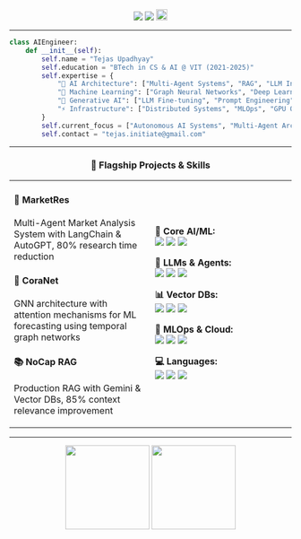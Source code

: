 <!-- Header -->
<div align="center">
  <img src="https://capsule-render.vercel.app/api?type=waving&color=gradient&customColorList=12,13,19,20,21&height=160&section=header&text=Tejas%20Upadhyay&fontSize=45&fontColor=ffffff&animation=fadeIn&fontAlignY=35&desc=AI%20Architecture%20Engineer%20%7C%20ML%20Systems%20Designer&descSize=14&descAlignY=55&descColor=ffffff" />
  
  <img src="https://readme-typing-svg.demolab.com?font=Fira+Code&weight=600&size=18&duration=3000&pause=1000&color=7C3AED&center=true&vCenter=true&width=550&height=40&lines=Building+Autonomous+AI+Systems;Crafting+Multi-Agent+Architectures;Pushing+the+Boundaries+of+AGI" />
  <img src="https://komarev.com/ghpvc/?username=TejasUpadhyayy&style=flat-square&color=7C3AED&label=VIEWS" height="20" />
</div>

---

```python
class AIEngineer:
    def __init__(self):
        self.name = "Tejas Upadhyay"
        self.education = "BTech in CS & AI @ VIT (2021-2025)"
        self.expertise = {
            "🤖 AI Architecture": ["Multi-Agent Systems", "RAG", "LLM Integration", "Agent Orchestration"],
            "🧠 Machine Learning": ["Graph Neural Networks", "Deep Learning", "Transformers", "RL Agents"],
            "🔮 Generative AI": ["LLM Fine-tuning", "Prompt Engineering", "Vector DBs", "Knowledge Graphs"],
            "⚡ Infrastructure": ["Distributed Systems", "MLOps", "GPU Optimization", "CUDA"]
        }
        self.current_focus = ["Autonomous AI Systems", "Multi-Agent Architectures", "AGI-oriented Solutions"]
        self.contact = "tejas.initiate@gmail.com"
```

---

<div align="center">
  <h3>🎯 Flagship Projects & Skills</h3>
  
  <table>
    <tr>
      <td width="50%">
        <h4>🎯 MarketRes</h4>
        <p>Multi-Agent Market Analysis System with LangChain & AutoGPT, 80% research time reduction</p>
        <h4>🔮 CoraNet</h4>
        <p>GNN architecture with attention mechanisms for ML forecasting using temporal graph networks</p>
        <h4>📚 NoCap RAG</h4>
        <p>Production RAG with Gemini & Vector DBs, 85% context relevance improvement</p>
      </td>
      <td width="50%">
        <p><b>🧠 Core AI/ML:</b> <br>
          <img src="https://img.shields.io/badge/PyTorch-EE4C2C?style=flat-square&logo=pytorch&logoColor=white"/>
          <img src="https://img.shields.io/badge/TensorFlow-FF6F00?style=flat-square&logo=tensorflow&logoColor=white"/>
          <img src="https://img.shields.io/badge/scikit--learn-F7931E?style=flat-square&logo=scikit-learn&logoColor=white"/>
        </p>
        <p><b>🤖 LLMs & Agents:</b> <br>
          <img src="https://img.shields.io/badge/LangChain-121212?style=flat-square&logo=chainlink&logoColor=white"/>
          <img src="https://img.shields.io/badge/Hugging%20Face-FFD21E?style=flat-square&logo=huggingface&logoColor=black"/>
          <img src="https://img.shields.io/badge/OpenAI-412991?style=flat-square&logo=openai&logoColor=white"/>
        </p>
        <p><b>📊 Vector DBs:</b> <br>
          <img src="https://img.shields.io/badge/Pinecone-000000?style=flat-square&logo=pinecone&logoColor=white"/>
          <img src="https://img.shields.io/badge/Weaviate-FF5F15?style=flat-square&logo=weaviate&logoColor=white"/>
          <img src="https://img.shields.io/badge/Redis-DC382D?style=flat-square&logo=redis&logoColor=white"/>
        </p>
        <p><b>🔧 MLOps & Cloud:</b> <br>
          <img src="https://img.shields.io/badge/MLflow-0194E2?style=flat-square&logo=mlflow&logoColor=white"/>
          <img src="https://img.shields.io/badge/AWS-232F3E?style=flat-square&logo=amazon-aws&logoColor=white"/>
          <img src="https://img.shields.io/badge/Kubernetes-326CE5?style=flat-square&logo=kubernetes&logoColor=white"/>
        </p>
        <p><b>💻 Languages:</b> <br>
          <img src="https://img.shields.io/badge/Python-3776AB?style=flat-square&logo=python&logoColor=white"/>
          <img src="https://img.shields.io/badge/Rust-000000?style=flat-square&logo=rust&logoColor=white"/>
          <img src="https://img.shields.io/badge/Go-00ADD8?style=flat-square&logo=go&logoColor=white"/>
        </p>
      </td>
    </tr>
  </table>
</div>

---

<div align="center">
  <img height="150em" src="https://github-readme-stats.vercel.app/api?username=TejasUpadhyayy&show_icons=true&theme=nightowl&hide_border=true&bg_color=1a1b27&title_color=7C3AED" />
  <img height="150em" src="https://github-readme-streak-stats.herokuapp.com/?user=TejasUpadhyayy&theme=nightowl&hide_border=true&background=1a1b27&ring=7C3AED" />
</div>
